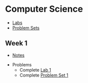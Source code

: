 # Computer Science
 * [Labs](/labs)
 * [Problem Sets](/psets/)

## Week 1
 * [Notes](/cs/l1/notes)


 - Problems
    * Complete [Lab 1](/labs/1)
    * Complete [Problem Set 1](/psets/1)
